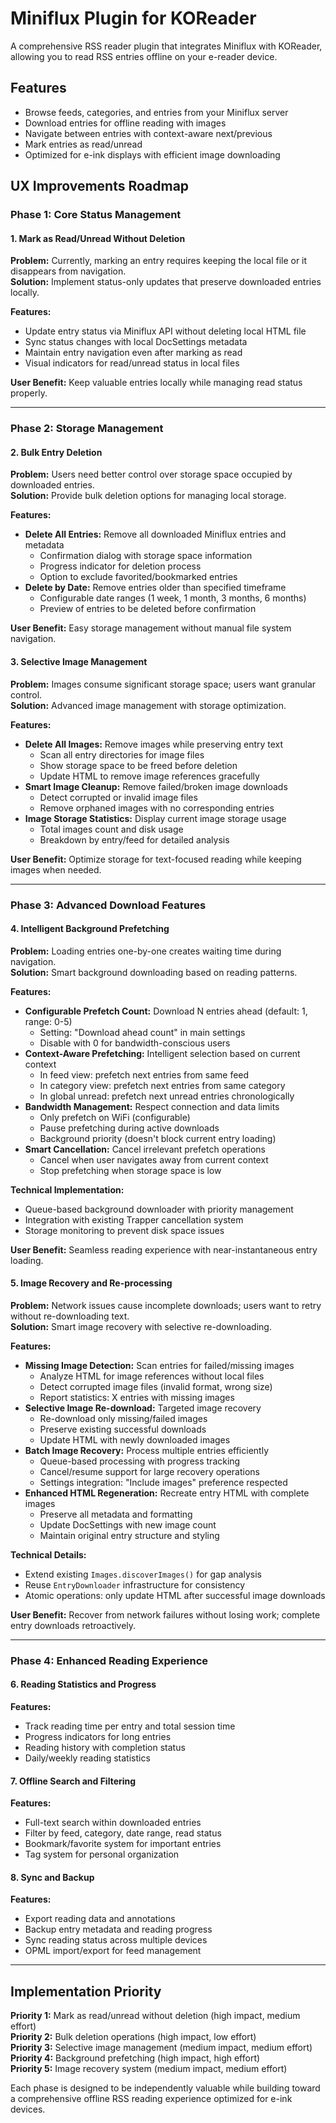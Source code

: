# Miniflux Plugin for KOReader

A comprehensive RSS reader plugin that integrates Miniflux with KOReader, allowing you to read RSS entries offline on your e-reader device.

## Features

- Browse feeds, categories, and entries from your Miniflux server
- Download entries for offline reading with images
- Navigate between entries with context-aware next/previous
- Mark entries as read/unread
- Optimized for e-ink displays with efficient image downloading

## UX Improvements Roadmap

### Phase 1: Core Status Management
#### 1. Mark as Read/Unread Without Deletion
**Problem:** Currently, marking an entry requires keeping the local file or it disappears from navigation.  
**Solution:** Implement status-only updates that preserve downloaded entries locally.

**Features:**
- Update entry status via Miniflux API without deleting local HTML file
- Sync status changes with local DocSettings metadata
- Maintain entry navigation even after marking as read
- Visual indicators for read/unread status in local files

**User Benefit:** Keep valuable entries locally while managing read status properly.

---

### Phase 2: Storage Management
#### 2. Bulk Entry Deletion
**Problem:** Users need better control over storage space occupied by downloaded entries.  
**Solution:** Provide bulk deletion options for managing local storage.

**Features:**
- **Delete All Entries:** Remove all downloaded Miniflux entries and metadata
  - Confirmation dialog with storage space information
  - Progress indicator for deletion process
  - Option to exclude favorited/bookmarked entries
- **Delete by Date:** Remove entries older than specified timeframe
  - Configurable date ranges (1 week, 1 month, 3 months, 6 months)
  - Preview of entries to be deleted before confirmation

**User Benefit:** Easy storage management without manual file system navigation.

#### 3. Selective Image Management  
**Problem:** Images consume significant storage space; users want granular control.  
**Solution:** Advanced image management with storage optimization.

**Features:**
- **Delete All Images:** Remove images while preserving entry text
  - Scan all entry directories for image files
  - Show storage space to be freed before deletion
  - Update HTML to remove image references gracefully
- **Smart Image Cleanup:** Remove failed/broken image downloads
  - Detect corrupted or invalid image files
  - Remove orphaned images with no corresponding entries
- **Image Storage Statistics:** Display current image storage usage
  - Total images count and disk usage
  - Breakdown by entry/feed for detailed analysis

**User Benefit:** Optimize storage for text-focused reading while keeping images when needed.

---

### Phase 3: Advanced Download Features
#### 4. Intelligent Background Prefetching
**Problem:** Loading entries one-by-one creates waiting time during navigation.  
**Solution:** Smart background downloading based on reading patterns.

**Features:**
- **Configurable Prefetch Count:** Download N entries ahead (default: 1, range: 0-5)
  - Setting: "Download ahead count" in main settings
  - Disable with 0 for bandwidth-conscious users
- **Context-Aware Prefetching:** Intelligent selection based on current context
  - In feed view: prefetch next entries from same feed
  - In category view: prefetch next entries from same category  
  - In global unread: prefetch next unread entries chronologically
- **Bandwidth Management:** Respect connection and data limits
  - Only prefetch on WiFi (configurable)
  - Pause prefetching during active downloads
  - Background priority (doesn't block current entry loading)
- **Smart Cancellation:** Cancel irrelevant prefetch operations
  - Cancel when user navigates away from current context
  - Stop prefetching when storage space is low

**Technical Implementation:**
- Queue-based background downloader with priority management
- Integration with existing Trapper cancellation system
- Storage monitoring to prevent disk space issues

**User Benefit:** Seamless reading experience with near-instantaneous entry loading.

#### 5. Image Recovery and Re-processing
**Problem:** Network issues cause incomplete downloads; users want to retry without re-downloading text.  
**Solution:** Smart image recovery with selective re-downloading.

**Features:**
- **Missing Image Detection:** Scan entries for failed/missing images
  - Analyze HTML for image references without local files
  - Detect corrupted image files (invalid format, wrong size)
  - Report statistics: X entries with missing images
- **Selective Image Re-download:** Targeted image recovery
  - Re-download only missing/failed images
  - Preserve existing successful downloads
  - Update HTML with newly downloaded images
- **Batch Image Recovery:** Process multiple entries efficiently
  - Queue-based processing with progress tracking
  - Cancel/resume support for large recovery operations
  - Settings integration: "Include images" preference respected
- **Enhanced HTML Regeneration:** Recreate entry HTML with complete images
  - Preserve all metadata and formatting
  - Update DocSettings with new image count
  - Maintain original entry structure and styling

**Technical Details:**
- Extend existing `Images.discoverImages()` for gap analysis
- Reuse `EntryDownloader` infrastructure for consistency
- Atomic operations: only update HTML after successful image downloads

**User Benefit:** Recover from network failures without losing work; complete entry downloads retroactively.

---

### Phase 4: Enhanced Reading Experience
#### 6. Reading Statistics and Progress
**Features:**
- Track reading time per entry and total session time
- Progress indicators for long entries
- Reading history with completion status
- Daily/weekly reading statistics

#### 7. Offline Search and Filtering
**Features:**  
- Full-text search within downloaded entries
- Filter by feed, category, date range, read status
- Bookmark/favorite system for important entries
- Tag system for personal organization

#### 8. Sync and Backup
**Features:**
- Export reading data and annotations
- Backup entry metadata and reading progress
- Sync reading status across multiple devices
- OPML import/export for feed management

---

## Implementation Priority

**Priority 1:** Mark as read/unread without deletion (high impact, medium effort)  
**Priority 2:** Bulk deletion operations (high impact, low effort)  
**Priority 3:** Selective image management (medium impact, medium effort)  
**Priority 4:** Background prefetching (high impact, high effort)  
**Priority 5:** Image recovery system (medium impact, medium effort)

Each phase is designed to be independently valuable while building toward a comprehensive offline RSS reading experience optimized for e-ink devices.
